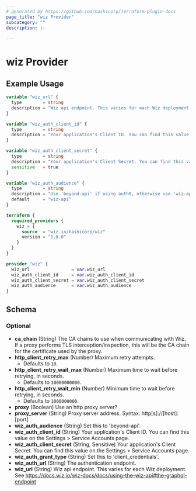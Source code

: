 ```yaml
---
# generated by https://github.com/hashicorp/terraform-plugin-docs
page_title: "wiz Provider"
subcategory: ""
description: |-
  
---
```


# wiz Provider



## Example Usage

```terraform
variable "wiz_url" {
  type        = string
  description = "Wiz api endpoint. This varies for each Wiz deployment. See https://docs.wiz.io/wiz-docs/docs/using-the-wiz-api#the-graphql-endpoint"
}

variable "wiz_auth_client_id" {
  type        = string
  description = "Your application's Client ID. You can find this value on the Settings > Service Accounts page."
}

variable "wiz_auth_client_secret" {
  type        = string
  description = "Your application's Client Secret. You can find this value on the Settings > Service Accounts page."
  sensitive   = true
}

variable "wiz_auth_audience" {
  type        = string
  description = "Use 'beyond-api' if using auth0, otherwise use 'wiz-api'"
  default     = "wiz-api"
}

terraform {
  required_providers {
    wiz = {
      source  = "wiz.io/hashicorp/wiz"
      version = "1.0.0"
    }
  }
}

provider "wiz" {
  wiz_url                = var.wiz_url
  wiz_auth_client_id     = var.wiz_auth_client_id
  wiz_auth_client_secret = var.wiz_auth_client_secret
  wiz_auth_audience      = var.wiz_auth_audience
}
```

<!-- schema generated by tfplugindocs -->
## Schema

### Optional

- **ca_chain** (String) The CA chains to use when communicating with Wiz. If a proxy performs TLS interception/inspection, this will be the CA chain for the certificate used by the proxy.
- **http_client_retry_max** (Number) Maximum retry attempts.
    - Defaults to `10`.
- **http_client_retry_wait_max** (Number) Maximum time to wait before retrying, in seconds.
    - Defaults to `10000000000`.
- **http_client_retry_wait_min** (Number) Minimum time to wait before retrying, in seconds.
    - Defaults to `1000000000`.
- **proxy** (Boolean) Use an http proxy server?
- **proxy_server** (String) Proxy server address.  Syntax: http[s]://[host]:[port]
- **wiz_auth_audience** (String) Set this to 'beyond-api'.
- **wiz_auth_client_id** (String) Your application's Client ID. You can find this value on the Settings > Service Accounts page.
- **wiz_auth_client_secret** (String, Sensitive) Your application's Client Secret. You can find this value on the Settings > Service Accounts page.
- **wiz_auth_grant_type** (String) Set this to 'client_credentials'.
- **wiz_auth_url** (String) The authentication endpoint.
- **wiz_url** (String) Wiz api endpoint.  This varies for each Wiz deployment.  See https://docs.wiz.io/wiz-docs/docs/using-the-wiz-api#the-graphql-endpoint
